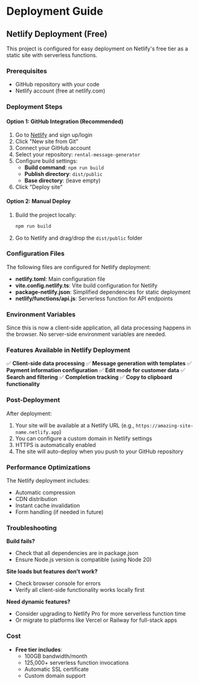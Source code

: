 # Deployment Guide

## Netlify Deployment (Free)

This project is configured for easy deployment on Netlify's free tier as a static site with serverless functions.

### Prerequisites
- GitHub repository with your code
- Netlify account (free at netlify.com)

### Deployment Steps

#### Option 1: GitHub Integration (Recommended)
1. Go to [Netlify](https://netlify.com) and sign up/login
2. Click "New site from Git"
3. Connect your GitHub account
4. Select your repository: `rental-message-generator`
5. Configure build settings:
   - **Build command**: `npm run build`
   - **Publish directory**: `dist/public`
   - **Base directory**: (leave empty)
6. Click "Deploy site"

#### Option 2: Manual Deploy
1. Build the project locally:
   ```bash
   npm run build
   ```
2. Go to Netlify and drag/drop the `dist/public` folder

### Configuration Files

The following files are configured for Netlify deployment:

- **netlify.toml**: Main configuration file
- **vite.config.netlify.ts**: Vite build configuration for Netlify
- **package-netlify.json**: Simplified dependencies for static deployment
- **netlify/functions/api.js**: Serverless function for API endpoints

### Environment Variables

Since this is now a client-side application, all data processing happens in the browser. No server-side environment variables are needed.

### Features Available in Netlify Deployment

✅ **Client-side data processing**
✅ **Message generation with templates**
✅ **Payment information configuration**
✅ **Edit mode for customer data**
✅ **Search and filtering**
✅ **Completion tracking**
✅ **Copy to clipboard functionality**

### Post-Deployment

After deployment:
1. Your site will be available at a Netlify URL (e.g., `https://amazing-site-name.netlify.app`)
2. You can configure a custom domain in Netlify settings
3. HTTPS is automatically enabled
4. The site will auto-deploy when you push to your GitHub repository

### Performance Optimizations

The Netlify deployment includes:
- Automatic compression
- CDN distribution
- Instant cache invalidation
- Form handling (if needed in future)

### Troubleshooting

**Build fails?**
- Check that all dependencies are in package.json
- Ensure Node.js version is compatible (using Node 20)

**Site loads but features don't work?**
- Check browser console for errors
- Verify all client-side functionality works locally first

**Need dynamic features?**
- Consider upgrading to Netlify Pro for more serverless function time
- Or migrate to platforms like Vercel or Railway for full-stack apps

### Cost
- **Free tier includes**:
  - 100GB bandwidth/month
  - 125,000+ serverless function invocations
  - Automatic SSL certificate
  - Custom domain support